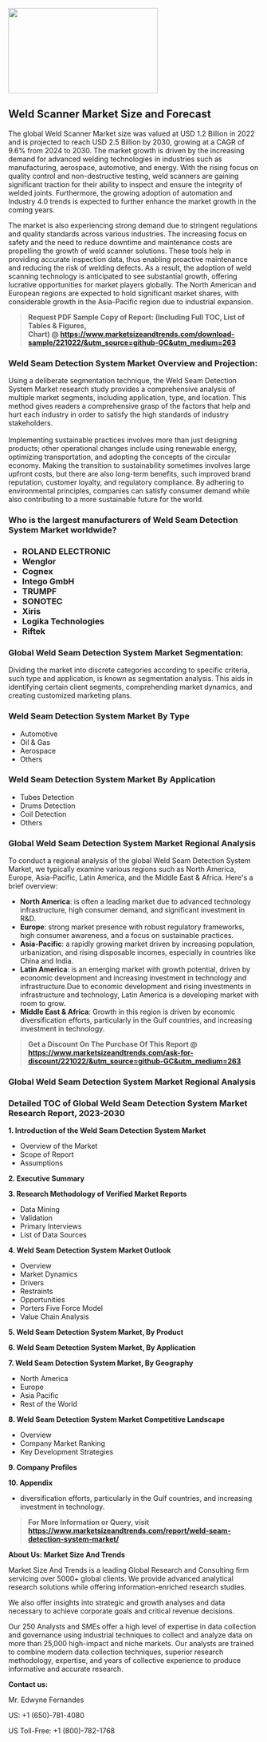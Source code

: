 <p><img class="alignnone size-medium wp-image-20088" src="https://ffe5etoiles.com/wp-content/uploads/2024/12/MST1-300x171.png" alt="" width="300" height="171" /></p><h2>Weld Scanner Market Size and Forecast</h2><p>The global Weld Scanner Market size was valued at USD 1.2 Billion in 2022 and is projected to reach USD 2.5 Billion by 2030, growing at a CAGR of 9.6% from 2024 to 2030. The market growth is driven by the increasing demand for advanced welding technologies in industries such as manufacturing, aerospace, automotive, and energy. With the rising focus on quality control and non-destructive testing, weld scanners are gaining significant traction for their ability to inspect and ensure the integrity of welded joints. Furthermore, the growing adoption of automation and Industry 4.0 trends is expected to further enhance the market growth in the coming years.</p><p>The market is also experiencing strong demand due to stringent regulations and quality standards across various industries. The increasing focus on safety and the need to reduce downtime and maintenance costs are propelling the growth of weld scanner solutions. These tools help in providing accurate inspection data, thus enabling proactive maintenance and reducing the risk of welding defects. As a result, the adoption of weld scanning technology is anticipated to see substantial growth, offering lucrative opportunities for market players globally. The North American and European regions are expected to hold significant market shares, with considerable growth in the Asia-Pacific region due to industrial expansion.</p></p><blockquote id="" class=""><strong>Request PDF Sample Copy of Report: (Including Full TOC, List of Tables &amp; Figures, Chart)&nbsp;@&nbsp;<strong><a href="https://www.marketsizeandtrends.com/download-sample/221022/&utm_source=github-GC&utm_medium=263" target="_blank">https://www.marketsizeandtrends.com/download-sample/221022/&utm_source=github-GC&utm_medium=263</a></strong></strong></blockquote><h3 id="" class="">Weld Seam Detection System Market&nbsp;Overview and Projection:</h3><p id="" class="">Using a deliberate segmentation technique, the Weld Seam Detection System Market research study provides a comprehensive analysis of multiple market segments, including application, type, and location. This method gives readers a comprehensive grasp of the factors that help and hurt each industry in order to satisfy the high standards of industry stakeholders. <br /> <br />Implementing sustainable practices involves more than just designing products; other operational changes include using renewable energy, optimizing transportation, and adopting the concepts of the circular economy. Making the transition to sustainability sometimes involves large upfront costs, but there are also long-term benefits, such improved brand reputation, customer loyalty, and regulatory compliance. By adhering to environmental principles, companies can satisfy consumer demand while also contributing to a more sustainable future for the world.</p><h3 id="" class="">Who is the largest manufacturers of&nbsp;Weld Seam Detection System Market worldwide?</h3><h3 class=""><p><ul><li>ROLAND ELECTRONIC </li><li> Wenglor </li><li> Cognex </li><li> Intego GmbH </li><li> TRUMPF </li><li> SONOTEC </li><li> Xiris </li><li> Logika Technologies </li><li> Riftek</li></ul></p></h3><h3 id="" class="">Global&nbsp;Weld Seam Detection System Market Segmentation:</h3><p id="" class="">Dividing the market into discrete categories according to specific criteria, such type and application, is known as segmentation analysis. This aids in identifying certain client segments, comprehending market dynamics, and creating customized marketing plans.</p><h3 id="" class="">Weld Seam Detection System Market&nbsp;By Type</h3><p><p><ul><li>Automotive</li><li> Oil & Gas</li><li> Aerospace</li><li> Others</p></li></ul></p></p><h3 id="" class="">Weld Seam Detection System Market&nbsp;By Application</h3><p class=""><p><ul><li>Tubes Detection</li><li> Drums Detection</li><li> Coil Detection</li><li> Others</li></ul></p></p><h3 id="" class="">Global Weld Seam Detection System Market Regional Analysis</h3><p id="" class="">To conduct a regional analysis of the global Weld Seam Detection System Market, we typically examine various regions such as North America, Europe, Asia-Pacific, Latin America, and the Middle East &amp; Africa. Here's a brief overview:</p><ul><li><strong>North America</strong>: is often a leading market due to advanced technology infrastructure, high consumer demand, and significant investment in R&amp;D.</li><li><strong>Europe</strong>: strong market presence with robust regulatory frameworks, high consumer awareness, and a focus on sustainable practices.</li><li><strong>Asia-Pacific</strong>: a rapidly growing market driven by increasing population, urbanization, and rising disposable incomes, especially in countries like China and India.</li><li><strong>Latin America</strong>: is an emerging market with growth potential, driven by economic development and increasing investment in technology and infrastructure.Due to economic development and rising investments in infrastructure and technology, Latin America is a developing market with room to grow.</li><li><strong>Middle East &amp; Africa</strong>: Growth in this region is driven by economic diversification efforts, particularly in the Gulf countries, and increasing investment in technology.</li></ul><blockquote id="" class=""><strong>Get a Discount On The Purchase Of This Report @ <strong><a href="https://www.marketsizeandtrends.com/ask-for-discount/221022/&utm_source=github-GC&utm_medium=263" target="_blank">https://www.marketsizeandtrends.com/ask-for-discount/221022/&utm_source=github-GC&utm_medium=263</a></strong></strong></blockquote><h3 id="" class="">Global Weld Seam Detection System Market Regional Analysis</h3><h3 id="" class="">Detailed TOC of Global Weld Seam Detection System Market Research Report, 2023-2030</h3><p id="" class=""><strong>1. Introduction of the Weld Seam Detection System Market</strong></p><ul><li>Overview of the Market</li><li>Scope of Report</li><li>Assumptions</li></ul><p id="" class=""><strong>2. Executive Summary</strong></p><p id="" class=""><strong>3. Research Methodology of Verified Market Reports</strong></p><ul><li>Data Mining</li><li>Validation</li><li>Primary Interviews</li><li>List of Data Sources</li></ul><p id="" class=""><strong>4. Weld Seam Detection System Market Outlook</strong></p><ul><li>Overview</li><li>Market Dynamics</li><li>Drivers</li><li>Restraints</li><li>Opportunities</li><li>Porters Five Force Model</li><li>Value Chain Analysis</li></ul><p id="" class=""><strong>5. Weld Seam Detection System Market, By Product</strong></p><p id="" class=""><strong>6. Weld Seam Detection System Market, By Application</strong></p><p id="" class=""><strong>7. Weld Seam Detection System Market, By Geography</strong></p><ul><li>North America</li><li>Europe</li><li>Asia Pacific</li><li>Rest of the World</li></ul><p id="" class=""><strong>8. Weld Seam Detection System Market Competitive Landscape</strong></p><ul><li>Overview</li><li>Company Market Ranking</li><li>Key Development Strategies</li></ul><p id="" class=""><strong>9. Company Profiles</strong></p><p id="" class=""><strong>10. Appendix</strong></p><ul><li>diversification efforts, particularly in the Gulf countries, and increasing investment in technology.</li></ul><blockquote id="" class=""><strong>For More Information or Query, visit <strong><strong><a href="https://www.marketsizeandtrends.com/report/weld-seam-detection-system-market/" target="_blank">https://www.marketsizeandtrends.com/report/weld-seam-detection-system-market/</a></strong></strong></strong></blockquote><p id="" class=""><strong>About Us: Market Size And Trends</strong></p><p id="" class="">Market Size And Trends is a leading Global Research and Consulting firm servicing over 5000+ global clients. We provide advanced analytical research solutions while offering information-enriched research studies.</p><p id="" class="">We also offer insights into strategic and growth analyses and data necessary to achieve corporate goals and critical revenue decisions.</p><p id="" class="">Our 250 Analysts and SMEs offer a high level of expertise in data collection and governance using industrial techniques to collect and analyze data on more than 25,000 high-impact and niche markets. Our analysts are trained to combine modern data collection techniques, superior research methodology, expertise, and years of collective experience to produce informative and accurate research.</p><p id="" class=""><strong>Contact us:</strong></p><p id="" class="">Mr. Edwyne Fernandes</p><p id="" class="">US: +1 (650)-781-4080</p><p id="" class="">US Toll-Free: +1 (800)-782-1768</p>
